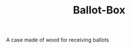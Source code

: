 ---
title: Ballot-Box
letter: B
permalink: "/definitions/bld-ballot-box.html"
body: A case made of wood for receiving ballots
published_at: '2018-07-07'
source: Black's Law Dictionary 2nd Ed (1910)
layout: post
---